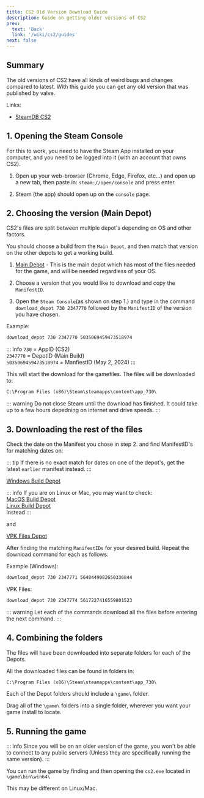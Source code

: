 ```yaml
---
title: CS2 Old Version Download Guide
description: Guide on getting older versions of CS2
prev: 
  text: 'Back'
  link: '/wiki/cs2/guides'
next: false
---
```


## Summary

The old versions of CS2 have all kinds of weird bugs and changes compared to latest. With this guide you can get any old version that was published by valve.

Links:

- [SteamDB CS2](https://steamdb.info/app/730/depots/)

## 1. Opening the Steam Console

For this to work, you need to have the Steam App installed on your computer, and you need to be logged into it (with an account that owns CS2).

1. Open up your web-browser (Chrome, Edge, Firefox, etc...) and open up a new tab, then paste in: `steam://open/console` and press enter.

2. Steam (the app) should open up on the `console` page.

## 2. Choosing the version (Main Depot)

CS2's files are split between multiple depot's depending on OS and other factors.

You should choose a build from the `Main Depot`, and then match that version on the other depots to get a working build.

1. [Main Depot](https://steamdb.info/depot/2347770/manifests/) - This is the main depot which has most of the files needed for the game, and will be needed regardless of your OS.

2. Choose a version that you would like to download and copy the `ManifestID`.

3. Open the `Steam Console`(as shown on step 1.) and type in the command
<br>`download_depot 730 2347770` followed by the `ManifestID` of the version you have chosen.

Example:

```txt
download_depot 730 2347770 5035069459473518974
```

::: info
`730` = AppID (CS2)
<br>`2347770` = DepotID (Main Build)
<br>`5035069459473518974` = ManfiestID (May 2, 2024)
:::

This will start the download for the gamefiles. The files will be downloaded to:

```txt
C:\Program Files (x86)\Steam\steamapps\content\app_730\
```

::: warning
Do not close Steam until the download has finished. It could take up to a few hours depedning on internet and drive speeds.
:::

## 3. Downloading the rest of the files

Check the date on the Manifest you chose in step 2. and find ManifestID's for matching dates on:

::: tip
If there is no exact match for dates on one of the depot's, get the latest `earlier` manifest instead.
:::

[Windows Build Depot](https://steamdb.info/depot/2347771/manifests/)

::: info
If you are on Linux or Mac, you may want to check:
<br>[MacOS Build Depot](https://steamdb.info/depot/2347772/manifests/)
<br>[Linux Build Depot](https://steamdb.info/depot/2347773/manifests/)
<br>Instead
:::

and

[VPK Files Depot](https://steamdb.info/depot/2347774/manifests/)

After finding the matching `ManifestIDs` for your desired build. Repeat the download command for each as follows:

Example (Windows):

```txt
download_depot 730 2347771 5648449082650336844
```

VPK Files:

```txt
download_depot 730 2347774 5617227416559801523
```

::: warning
Let each of the commands download all the files before entering the next command.
:::

## 4. Combining the folders

The files will have been downloaded into separate folders for each of the Depots.

All the downloaded files can be found in folders in:

```txt
C:\Program Files (x86)\Steam\steamapps\content\app_730\
```

Each of the Depot folders should include a `\game\` folder.

Drag all of the `\game\` folders into a single folder, wherever you want your game install to locate.

## 5. Running the game

::: info
Since you will be on an older version of the game, you won't be able to connect to any public servers (Unless they are specifically running the same version).
:::

You can run the game by finding and then opening the `cs2.exe` located in `\game\bin\win64\`

This may be different on Linux/Mac.
